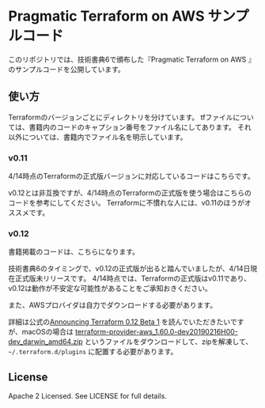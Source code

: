 # Pragmatic Terraform on AWS サンプルコード

このリポジトリでは、技術書典6で頒布した『Pragmatic Terraform on AWS 』のサンプルコードを公開しています。

## 使い方

Terraformのバージョンごとにディレクトリを分けています。
tfファイルについては、書籍内のコードのキャプション番号をファイル名にしてあります。
それ以外については、書籍内でファイル名を明示しています。

### v0.11

4/14時点のTerraformの正式版バージョンに対応しているコードはこちらです。

v0.12とは非互換ですが、4/14時点のTerraformの正式版を使う場合はこちらのコードを参考にしてください。
Terraformに不慣れな人には、v0.11のほうがオススメです。

### v0.12

書籍掲載のコードは、こちらになります。

技術書典6のタイミングで、v0.12の正式版が出ると踏んでいましたが、4/14日現在正式版未リリースです。
4/14時点では、Terraformの正式版はv0.11であり、v0.12は動作が不安定な可能性があることをご承知おきください。

また、AWSプロバイダは自力でダウンロードする必要があります。

詳細は公式の[Announcing Terraform 0.12 Beta 1](https://www.hashicorp.com/blog/announcing-terraform-0-1-2-beta1)
を読んでいただきたいですが、macOSの場合は
[terraform-provider-aws_1.60.0-dev20190216H00-dev_darwin_amd64.zip](http://terraform-0.12.0-dev-snapshots.s3-website-us-west-2.amazonaws.com/terraform-provider-aws/1.60.0-dev20190216H00-dev/)
というファイルをダウンロードして、zipを解凍して、 `~/.terraform.d/plugins` に配置する必要があります。

## License

Apache 2 Licensed. See LICENSE for full details.
